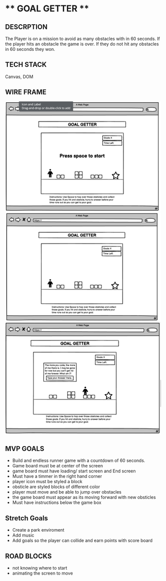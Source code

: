 # ** GOAL GETTER **

## DESCRPTION

The Player is on a mission to avoid as many obstacles with in 60 seconds. If the player hits an obstacle the game is over. If they do not hit any obstacles in 60 seconds they won.

## TECH STACK

Canvas, DOM

## WIRE FRAME

![Image of start screen](images/Start%20Screen.png)
![Image of main screen](images/Main%20Screen.png)
![Image of collide screen](images/Collide%20Screen.png)

## MVP GOALS

- Build and endless runner game with a countdown of 60 seconds. 
- Game board must be at center of the screen
- game board must have loading/ start screen and End screen
- Must have a timmer in the right hand corner 
- player icon must be styled a block
- obsticle are styled blocks of different color 
- player must move and be able to jump over obstacles
- the game board must appear as its moving forward with new obsticles
- Must have instructions below the game box 


## Stretch Goals 

- Create a park enviroment
- Add music
- Add goals so the player can collide and earn points with score board

## ROAD BLOCKS

- not knowing where to start
- animating the screen to move


